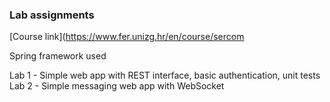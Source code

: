 ### Lab assignments<br/>
[Course link](https://www.fer.unizg.hr/en/course/sercom<br/>

Spring framework used<br/>

Lab 1 - Simple web app with REST interface, basic authentication, unit tests <br/>
Lab 2 - Simple messaging web app with WebSocket <br/>




